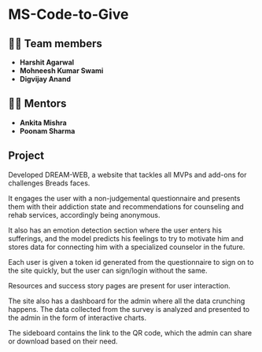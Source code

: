 # MS-Code-to-Give

## 👩‍💻 Team members

- **Harshit Agarwal**
- **Mohneesh Kumar Swami**  
- **Digvijay Anand**  

## 👨‍🏫 Mentors

- **Ankita Mishra**
- **Poonam Sharma**

## Project

Developed DREAM-WEB, a website that tackles all MVPs and add-ons for challenges Breads faces.

It engages the user with a non-judgemental questionnaire and presents them with their addiction state and recommendations for counseling and rehab services, accordingly being anonymous.

It also has an emotion detection section where the user enters his sufferings, and the model predicts his feelings to try to motivate him and stores data for connecting him with a specialized counselor in the future.

Each user is given a token id generated from the questionnaire to sign on to the site quickly, but the user can sign/login without the same.

Resources and success story pages are present for user interaction.

The site also has a dashboard for the admin where all the data crunching happens. The data collected from the survey is analyzed and presented to the admin in the form of interactive charts.

The sideboard contains the link to the QR code, which the admin can share or download based on their need.
